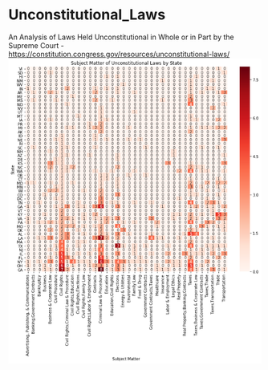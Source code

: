 # Unconstitutional_Laws
An Analysis of Laws Held Unconstitutional in Whole or in Part by the Supreme Court - https://constitution.congress.gov/resources/unconstitutional-laws/
![Unconstitutional Laws](https://github.com/ebrodbeck/Unconstitutional_Laws/blob/main/Unconstitutional%20Laws%20by%20State%20and%20Subject%20Matter.png)
